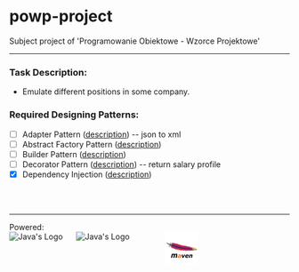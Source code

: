 # powp-project
Subject project of 'Programowanie Obiektowe - Wzorce Projektowe'

---
### Task Description:
  * Emulate different positions in some company.
 
 ### Required Designing Patterns:
  - [ ] Adapter Pattern ([description](https://refactoring.guru/design-patterns/adapter))
  -- json to xml
  - [ ] Abstract Factory Pattern ([description](https://refactoring.guru/design-patterns/abstract-factory))
  - [ ] Builder Pattern ([description](https://refactoring.guru/design-patterns/builder))
  - [ ] Decorator Pattern ([description](https://refactoring.guru/design-patterns/decorator))
  -- return salary profile
  - [x] Dependency Injection ([description](https://en.wikipedia.org/wiki/Dependency_injection))

<br><br>
***
Powered:<br>
<img src="https://middle.hipng.com/20190415/af/java-logo-png-java-programming-language-clipart-f7e66ee4dafa52a9.jpg" alt="Java's Logo" height="50px" width="110px" style="float: left; margin-right: 10px;" /> <img src="https://www.pngfind.com/pngs/m/53-535670_spring-framework-logo-spring-boot-hd-png-download.png" alt="Java's Logo" height="50px" width="150px" style="float: left; margin-right: 10px;" /> &nbsp;&nbsp;&nbsp; <img src="https://raw.githubusercontent.com/CAST-Extend/resources/master/com.castsoftware.JEE-MavenHttp.png" alt="Java's Logo" height="60px" width="60px" style="float: left; margin-right: 10px;" />
